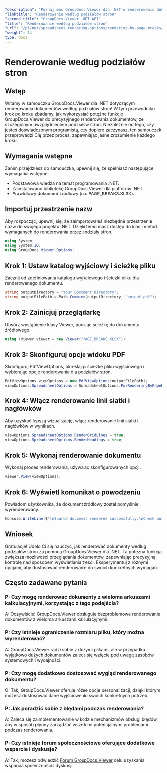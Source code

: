 ```yaml
---
"description": "Poznaj moc GroupDocs.Viewer dla .NET w renderowaniu dokumentów z precyzją. Postępuj zgodnie z naszym samouczkiem krok po kroku dotyczącym renderowania według podziałów stron."
"linktitle": "Renderowanie według podziałów stron"
"second_title": "GroupDocs.Viewer .NET API"
"title": "Renderowanie według podziałów stron"
"url": "/pl/net/spreadsheet-rendering-options/rendering-by-page-breaks/"
"weight": 14
type: docs
---
```

# Renderowanie według podziałów stron

## Wstęp
Witamy w samouczku GroupDocs.Viewer dla .NET dotyczącym renderowania dokumentów według podziałów stron! W tym przewodniku krok po kroku zbadamy, jak wykorzystać potężne funkcje GroupDocs.Viewer do precyzyjnego renderowania dokumentów, ze szczególnym uwzględnieniem podziałów stron. Niezależnie od tego, czy jesteś doświadczonym programistą, czy dopiero zaczynasz, ten samouczek przeprowadzi Cię przez proces, zapewniając jasne zrozumienie każdego kroku.
## Wymagania wstępne
Zanim przejdziesz do samouczka, upewnij się, że spełniasz następujące wymagania wstępne:
- Podstawowa wiedza na temat programowania .NET.
- Zainstalowano bibliotekę GroupDocs.Viewer dla platformy .NET.
- Prawidłowy dokument źródłowy (np. PAGE_BREAKS.XLSX).
## Importuj przestrzenie nazw
Aby rozpocząć, upewnij się, że zaimportowałeś niezbędne przestrzenie nazw do swojego projektu .NET. Dzięki temu masz dostęp do klas i metod wymaganych do renderowania przez podziały stron.
```csharp
using System;
using System.IO;
using GroupDocs.Viewer.Options;
```
## Krok 1: Ustaw katalog wyjściowy i ścieżkę pliku
Zacznij od zdefiniowania katalogu wyjściowego i ścieżki pliku dla renderowanego dokumentu.
```csharp
string outputDirectory = "Your Document Directory";
string outputFilePath = Path.Combine(outputDirectory, "output.pdf");
```
## Krok 2: Zainicjuj przeglądarkę
Utwórz wystąpienie klasy Viewer, podając ścieżkę do dokumentu źródłowego.
```csharp
using (Viewer viewer = new Viewer("PAGE_BREAKS.XLSX"))
```
## Krok 3: Skonfiguruj opcje widoku PDF
Skonfiguruj PdfViewOptions, określając ścieżkę pliku wyjściowego i wybierając opcje renderowania dla podziałów stron.
```csharp
PdfViewOptions viewOptions = new PdfViewOptions(outputFilePath);
viewOptions.SpreadsheetOptions = SpreadsheetOptions.ForRenderingByPageBreaks();
```
## Krok 4: Włącz renderowanie linii siatki i nagłówków
Aby uzyskać lepszą wizualizację, włącz renderowanie linii siatki i nagłówków w wynikach.
```csharp
viewOptions.SpreadsheetOptions.RenderGridLines = true;
viewOptions.SpreadsheetOptions.RenderHeadings = true;
```
## Krok 5: Wykonaj renderowanie dokumentu
Wykonaj proces renderowania, używając skonfigurowanych opcji.
```csharp
viewer.View(viewOptions);
```
## Krok 6: Wyświetl komunikat o powodzeniu
Powiadom użytkownika, że dokument źródłowy został pomyślnie wyrenderowany.
```csharp
Console.WriteLine($"\nSource document rendered successfully.\nCheck output in {outputDirectory}.");
```
## Wniosek
Gratulacje! Udało Ci się nauczyć, jak renderować dokumenty według podziałów stron za pomocą GroupDocs.Viewer dla .NET. Ta potężna funkcja zwiększa możliwości przeglądania dokumentów, zapewniając precyzyjną kontrolę nad sposobem wyświetlania treści. Eksperymentuj z różnymi opcjami, aby dostosować renderowanie do swoich konkretnych wymagań.
## Często zadawane pytania
### P: Czy mogę renderować dokumenty z wieloma arkuszami kalkulacyjnymi, korzystając z tego podejścia?
A: Oczywiście! GroupDocs.Viewer obsługuje bezproblemowe renderowanie dokumentów z wieloma arkuszami kalkulacyjnymi.
### P: Czy istnieje ograniczenie rozmiaru pliku, który można wyrenderować?
A: GroupDocs.Viewer radzi sobie z dużymi plikami, ale w przypadku wyjątkowo dużych dokumentów zaleca się wzięcie pod uwagę zasobów systemowych i wydajności.
### P: Czy mogę dodatkowo dostosować wygląd renderowanego dokumentu?
O: Tak, GroupDocs.Viewer oferuje różne opcje personalizacji, dzięki którym możesz dostosować dane wyjściowe do swoich konkretnych potrzeb.
### P: Jak poradzić sobie z błędami podczas renderowania?
A: Zaleca się zaimplementowanie w kodzie mechanizmów obsługi błędów, aby w sposób płynny zarządzać wszelkimi potencjalnymi problemami podczas renderowania.
### P: Czy istnieje forum społecznościowe oferujące dodatkowe wsparcie i dyskusje?
A: Tak, możesz odwiedzić [Forum GroupDocs.Viewer](https://forum.groupdocs.com/c/viewer/9) celu uzyskania wsparcia społeczności i dyskusji.